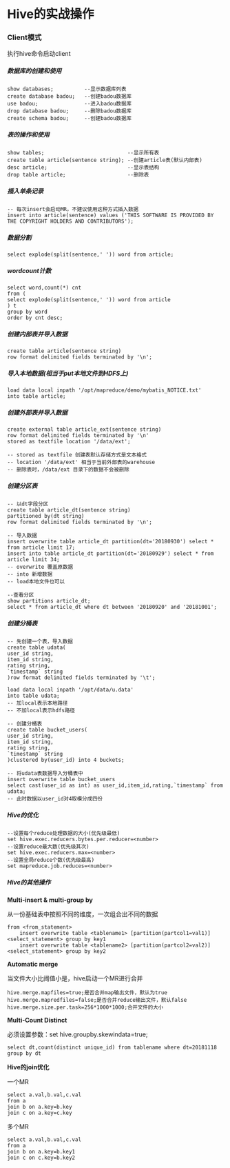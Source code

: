 # Hive的实战操作

### Client模式
执行hive命令启动client

##### 数据库的创建和使用

    show databases;          --显示数据库列表
    create database badou;   --创建badou数据库
    use badou;               --进入badou数据库
    drop database badou;     --删除badou数据库
    create schema badou;     --创建badou数据库

##### 表的操作和使用

    show tables;                           --显示所有表
    create table article(sentence string); --创建article表(默认内部表)
    desc article;                          --显示表结构
    drop table article;                    --删除表

##### 插入单条记录
    -- 每次insert会启动MR，不建议使用这种方式插入数据
    insert into article(sentence) values ('THIS SOFTWARE IS PROVIDED BY THE COPYRIGHT HOLDERS AND CONTRIBUTORS');

##### 数据分割

    select explode(split(sentence,' ')) word from article;

##### wordcount计数

    select word,count(*) cnt
    from (
    select explode(split(sentence,' ')) word from article
    ) t
    group by word
    order by cnt desc;

##### 创建内部表并导入数据

    create table article(sentence string)
    row format delimited fields terminated by '\n';

##### 导入本地数据(相当于put本地文件到HDFS上)

    load data local inpath '/opt/mapreduce/demo/mybatis_NOTICE.txt'
    into table article;

##### 创建外部表并导入数据

    create external table article_ext(sentence string)
    row format delimited fields terminated by '\n'
    stored as textfile location '/data/ext';

    -- stored as textfile 创建表默认存储方式是文本格式
    -- location '/data/ext' 相当于当前外部表的warehouse
    -- 删除表时，/data/ext 目录下的数据不会被删除

##### 创建分区表
    -- 以dt字段分区
    create table article_dt(sentence string)
    partitioned by(dt string)
    row format delimited fields terminated by '\n';
    
    -- 导入数据
    insert overwrite table article_dt partition(dt='20180930') select * from article limit 17;
    insert into table article_dt partition(dt='20180929') select * from article limit 34;
    -- overwrite 覆盖原数据
    -- into 新增数据
    -- load本地文件也可以

    --查看分区
    show partitions article_dt;
    select * from article_dt where dt between '20180920' and '20181001';

##### 创建分桶表
    -- 先创建一个表，导入数据
    create table udata(
    user_id string,
    item_id string,
    rating string,
    `timestamp` string
    )row format delimited fields terminated by '\t';
    
    load data local inpath '/opt/data/u.data' 
    into table udata;
    -- 加local表示本地路径
    -- 不加local表示hdfs路径

    -- 创建分桶表
    create table bucket_users(
    user_id string,
    item_id string,
    rating string,
    `timestamp` string
    )clustered by(user_id) into 4 buckets;

    -- 将udata表数据导入分桶表中
    insert overwrite table bucket_users
    select cast(user_id as int) as user_id,item_id,rating,`timestamp` from udata;
    -- 此时数据以user_id对4取模分成四份

##### Hive的优化
    --设置每个reduce处理数据的大小(优先级最低)
    set hive.exec.reducers.bytes.per.reducer=<number>
    --设置reduce最大数(优先级其次)
    set hive.exec.reducers.max=<number>
    --设置全局reduce个数(优先级最高)
    set mapreduce.job.reduces=<number>

##### Hive的其他操作
**Multi-insert & multi-group by**

从一份基础表中按照不同的维度，一次组合出不同的数据

    from <from_statement>
        insert overwrite table <tablename1> [partition(partcol1=val1)] <select_statement> group by key1
        insert overwrite table <tablename2> [partition(partcol2=val2)] <select_statement> group by key2

**Automatic merge**

当文件大小比阈值小是，hive启动一个MR进行合并

    hive.merge.mapfiles=true;是否合并map输出文件，默认为true
    hive.merge.mapredfiles=false;是否合并reduce输出文件，默认false
    hive.merge.size.per.task=256*1000*1000;合并文件的大小

**Multi-Count Distinct**

必须设置参数：set hive.groupby.skewindata=true;

    select dt,count(distinct unique_id) from tablename where dt=20181118 group by dt

**Hive的join优化**

一个MR

    select a.val,b.val,c.val 
    from a 
    join b on a.key=b.key 
    join c on a.key=c.key

多个MR

    select a.val,b.val,c.val 
    from a 
    join b on a.key=b.key1 
    join c on c.key=b.key2